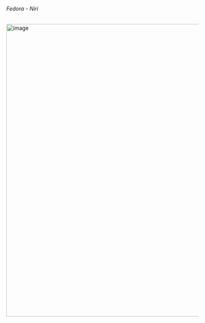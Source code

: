 ###### Fedora - Niri
<img width="1366" height="768" alt="image" src="https://github.com/user-attachments/assets/34cc6788-0d72-4383-9f65-1a1136a91d6b" />
